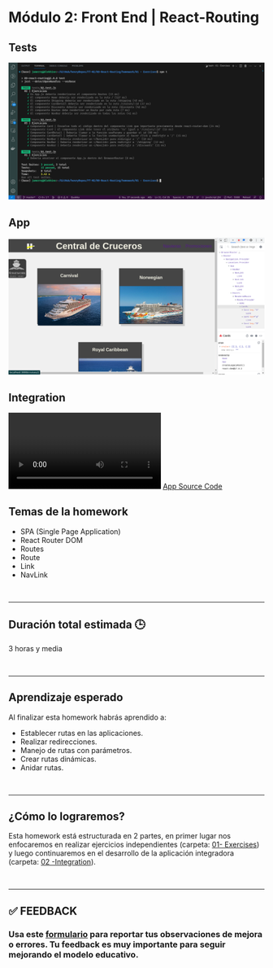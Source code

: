 # Módulo 2: Front End | React-Routing


## Tests
![tests](./imgs/tests.png)

## App
![app](./imgs/app.png)

## Integration
![integration](./imgs/out.mp4)
[App Source Code](https://github.com/jamerrq/rick_and_morty)

## **Temas de la homework**

-  SPA (Single Page Application)
-  React Router DOM
-  Routes
-  Route
-  Link
-  NavLink

<br />

---

## **Duración total estimada 🕒**

3 horas y media

<br />

---

## **Aprendizaje esperado**

Al finalizar esta homework habrás aprendido a:

-  Establecer rutas en las aplicaciones.
-  Realizar redirecciones.
-  Manejo de rutas con parámetros.
-  Crear rutas dinámicas.
-  Anidar rutas.

<br />

---

## **¿Cómo lo lograremos?**

Esta homework está estructurada en 2 partes, en primer lugar nos enfocaremos en realizar ejercicios independientes (carpeta: [01- Exercises](./01%20-%20Exercises/README.md)) y luego continuaremos en el desarrollo de la aplicación integradora (carpeta: [02 -Integration](./02%20-%20Integration/README.md)).

</br >

---

## **✅ FEEDBACK**

### Usa este [**formulario**](https://docs.google.com/forms/d/e/1FAIpQLSe1MybH_Y-xcp1RP0jKPLndLdJYg8cwyHkSb9MwSrEjoxyzWg/viewform) para reportar tus observaciones de mejora o errores. Tu feedback es muy importante para seguir mejorando el modelo educativo.
